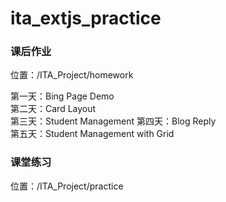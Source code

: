 # ita_extjs_practice

### 课后作业  
位置：/ITA_Project/homework

第一天：Bing Page Demo   
第二天：Card Layout  
第三天：Student Management
第四天：Blog Reply   
第五天：Student Management with Grid  

### 课堂练习   
位置：/ITA_Project/practice
